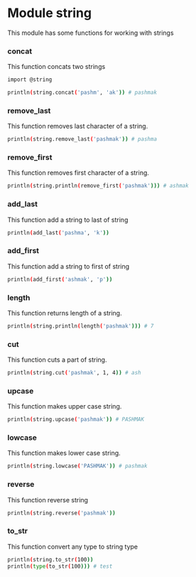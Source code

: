 # Module string
This module has some functions for working with strings

### concat
This function concats two strings

```bash
import @string

println(string.concat('pashm', 'ak')) # pashmak
```

### remove_last
This function removes last character of a string.

```bash
println(string.remove_last('pashmak')) # pashma
```

### remove_first
This function removes first character of a string.

```bash
println(string.println(remove_first('pashmak'))) # ashmak
```

### add_last
This function add a string to last of string

```bash
println(add_last('pashma', 'k'))
```

### add_first
This function add a string to first of string

```bash
println(add_first('ashmak', 'p'))
```

### length
This function returns length of a string.

```bash
println(string.println(length('pashmak'))) # 7
```

### cut
This function cuts a part of string.

```bash
println(string.cut('pashmak', 1, 4)) # ash
```

### upcase
This function makes upper case string.

```bash
println(string.upcase('pashmak')) # PASHMAK
```

### lowcase
This function makes lower case string.

```bash
println(string.lowcase('PASHMAK')) # pashmak
```

### reverse
This function reverse string

```bash
println(string.reverse('pashmak'))
```

### to_str
This function convert any type to string type

```bash
println(string.to_str(100))
println(type(to_str(100))) # test
```